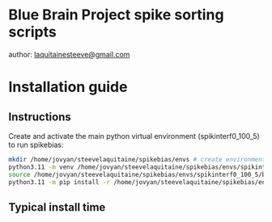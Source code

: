 # Blue Brain Project spike sorting scripts

author: laquitainesteeve@gmail.com

# Installation guide

## Instructions

Create and activate the main python virtual environment (spikinterf0_100_5) to run spikebias:

```bash
mkdir /home/jovyan/steevelaquitaine/spikebias/envs # create environment path
python3.11 -m venv /home/jovyan/steevelaquitaine/spikebias/envs/spikinterf0_100_5 # create env
source /home/jovyan/steevelaquitaine/spikebias/envs/spikinterf0_100_5/bin/activate
python3.11 -m pip install -r /home/jovyan/steevelaquitaine/spikebias/envs/spikinterf0_100_5_dandihub.txt
```

## Typical install time




